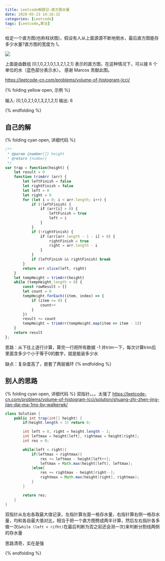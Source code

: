 ```yaml
---
title: Leetcode解题记-直方图水量
date: 2020-05-23 14:16:32
categories: [Leetcode]
tags: [Leetcode,算法]
---
```


给定一个直方图(也称柱状图)，假设有人从上面源源不断地倒水，最后直方图能存多少水量?直方图的宽度为 1。

![](/images/leetcode/histogram-water-rainwatertrap.png)

上面是由数组 [0,1,0,2,1,0,1,3,2,1,2,1] 表示的直方图，在这种情况下，可以接 6 个单位的水（蓝色部分表示水）。 感谢 Marcos 贡献此图。

<!-- more -->

https://leetcode-cn.com/problems/volume-of-histogram-lcci/

{% folding yellow open, 示例 %}

输入: [0,1,0,2,1,0,1,3,2,1,2,1]
输出: 6

{% endfolding %}

## 自己的解

{% folding cyan open, 详细代码 %}

```javascript
/**
 * @param {number[]} height
 * @return {number}
 */
var trap = function(height) {
    let result = 0
    function trimArr (arr) {
        let leftFinish = false
        let rightFinish = false
        let left = 0
        let right = 0
        for (let i = 0; i < arr.length; i++) {
            if (!leftFinish) {
                if (arr[i] > 0) {
                    leftFinish = true
                    left = i
                }
            }
            if (!rightFinish) {
                if (arr[arr.length - 1 - i] > 0) {
                    rightFinish = true
                    right = arr.length - i
                }
            }
            if (leftFinish && rightFinish) break
        }
        return arr.slice(left, right)
    }
    let tempHeight = trimArr(height)
    while (tempHeight.length > 0) {
        const rowResult = []
        let count = 0
        tempHeight.forEach((item, index) => {
            if (item <= 0) {
                count++
            }
        })
        result += count
        tempHeight = trimArr(tempHeight.map(item => item - 1))
    }
    return result
};
```

思路：从下往上逐行计算，算完一行把所有数据 -1 并trim一下，每次计算trim后里面含多少个小于等于0的数字，就是能装多少水

缺点：复杂度高了，嵌套了两层循环
{% endfolding %}

## 别人的思路
{% folding cyan open, 详细代码 %}
双指针。。。太强了
https://leetcode-cn.com/problems/volume-of-histogram-lcci/solution/shuang-zhi-zhen-jing-jian-dai-ma-1ms-by-walkerwk/

```java
class Solution {
    public int trap(int[] height) {
        if(height.length < 3) return 0;

        int left = 0, right = height.length - 1;
        int leftmax = height[left], rightmax = height[right];
        int res = 0;

        while(left < right){
            if(leftmax < rightmax){
                res += leftmax - height[left++];
                leftmax = Math.max(height[left], leftmax);
            }else{
                res += rightmax - height[right--];
                rightmax = Math.max(height[right], rightmax);
            }
        }

        return res;
    }
}
```

双指针从左右各取最大值记录，左指针算左面一格存水量，右指针算右侧一格存水量，均和各自最大值对比，相当于把一个直方图劈成两半计算，然后左右指针各多做一次(`while (left < rifht)`在最后判断为否之前还会测一次)来判断分割线两侧的存水量

思路清奇，实在是强

{% endfolding %}